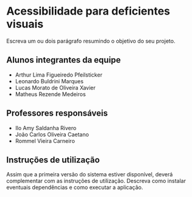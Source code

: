 # Acessibilidade para deficientes visuais
Escreva um ou dois  parágrafo resumindo o objetivo do seu projeto.

## Alunos integrantes da equipe

* Arthur Lima Figueiredo Pfeilsticker
* Leonardo Buldrini Marques
* Lucas Morato de Oliveira Xavier
* Matheus Rezende Medeiros

## Professores responsáveis

* Ilo Amy Saldanha Rivero
* João Carlos Oliveira Caetano
* Rommel Vieira Carneiro

## Instruções de utilização

Assim que a primeira versão do sistema estiver disponível, deverá complementar com as instruções de utilização. Descreva como instalar eventuais dependências e como executar a aplicação.
